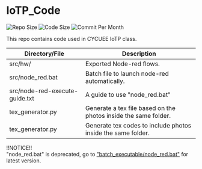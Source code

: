 # IoTP_Code

![Repo Size](https://img.shields.io/github/repo-size/belongtothenight/IoTP_Code) ![Code Size](https://img.shields.io/github/languages/code-size/belongtothenight/IoTP_Code) ![Commit Per Month](https://img.shields.io/github/commit-activity/m/belongtothenight/IoTP_Code)

This repo contains code used in CYCUEE IoTP class.

| Directory/File                 | Description                                                     |
| ------------------------------ | --------------------------------------------------------------- |
| src/hw/                        | Exported Node-red flows.                                        |
| src/node_red.bat               | Batch file to launch node-red automatically.                    |
| src/node-red-execute-guide.txt | A guide to use "node_red.bat"                                   |
| tex_generator.py               | Generate a tex file based on the photos inside the same folder. |
| tex_generator.py               | Generate tex codes to include photos inside the same folder.    |

!!NOTICE!!<br>
"node_red.bat" is deprecated, go to ["batch_executable/node_red.bat"](https://github.com/belongtothenight/batch_executable/blob/main/src/node_red.bat) for latest version.
